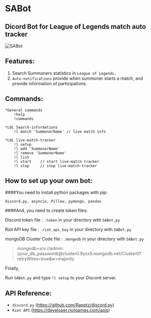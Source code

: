 # SABot
## Dicord Bot for League of Legends match auto tracker

![SABot](https://user-images.githubusercontent.com/69145799/108334673-853a4400-7215-11eb-96c6-7a3d6872e4eb.png)

## Features:

1. Search Summoners statistics in `League of Legends.`
2. `Auto-notifications` provide when summoner starts a match, and provide information of participations.

## Commands:
    *General commands
        !help
        !commands

    *LOL Search-informations
        !l match 'SummonerName' // live match info

    *LOL live-match-tracker
        !l setup
        !l add 'SummonerName'
        !l remove 'SummonerName'
        !l list
        !l start    // start live-match-tracker
        !l stop     // stop live-match-tracker

## How to set up your own bot:

####You need to install python packages with pip:
```
discord.py, asyncio, Pillow, pymongo, pandas
```

####And, you need to create token files:

Discord token file : `.token` in your directory with `SABot.py`

Riot API key file : `.riot_api_key` in your directory with `SABot.py`

mongoDB Cluster Code file : `.mongodb` in your directory with `SABot.py`
>mongodb+srv://admin:(your_db_password)@cluster0.9ycx5.mongodb.net/Cluster0?retryWites=true&w=majority

Finally,   

Run `SABot.py` and type `!l setup` to your Discord server.



## API Reference:
* `discord.py` (https://github.com/Rapptz/discord.py)
* `Riot API` (https://developer.riotgames.com/apis)
